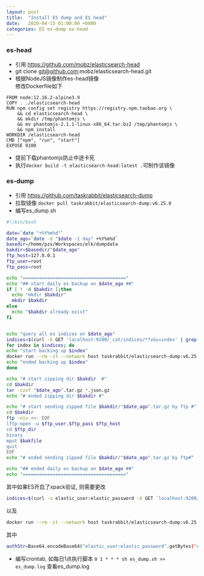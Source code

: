 ```yaml
---
layout: post
title:  "Install ES dump and ES head"
date:   2020-04-15 01:00:00 +0800
categories: ES es-dump es-head
---
```


### es-head
* 引用 <https://github.com/mobz/elasticsearch-head>
* git clone git@github.com:mobz/elasticsearch-head.git
* 根据NodeJS镜像制作es-head镜像  
修改Dockerfile如下
```
FROM node:12.16.2-alpine3.9
COPY . ./elasticsearch-head
RUN npm config set registry https://registry.npm.taobao.org \
    && cd elasticsearch-head \
    && mkdir /tmp/phantomjs \
    && mv phantomjs-2.1.1-linux-x86_64.tar.bz2 /tmp/phantomjs \
    && npm install 
WORKDIR /elasticsearch-head
CMD ["npm", "run", "start"]
EXPOSE 9100
```
* 提前下载phantomjs防止中途卡死
* 执行`docker build -t elasticsearch-head:latest .`可制作该镜像

### es-dump
* 引用 <https://github.com/taskrabbit/elasticsearch-dump>
* 拉取镜像
`docker pull taskrabbit/elasticsearch-dump:v6.25.0`  
* 编写es_dump.sh  

```sh
#!/bin/bash

date=`date "+%Y%m%d"`
date_ago=`date -d "$date -1 day" +%Y%m%d`
basedir=/home/pzx/Workspaces/elk/dumpdata
bakdir=$basedir/"$date_ago"
ftp_host=127.0.0.1
ftp_user=root
ftp_pass=root

echo "======================================"
echo "## start daily es backup on $date_ago ##"
if [ ! -d $bakdir ];then
  echo "mkdir $bakdir"
  mkdir $bakdir
else
  echo "$bakdir already exist"
fi


echo "query all es indices on $date_ago"
indices=$(curl -X GET 'localhost:9200/_cat/indices/*?v&s=index' | grep "$date_ago" | awk {'print $3'})
for index in $indices; do
echo "start backing up $index"
docker run --rm -it --network host taskrabbit/elasticsearch-dump:v6.25.0 --type=data --input=http://localhost:9200/"$index" --output=$ |gzip -c > "$bakdir"/"$index".json.gz
echo "ended backing up $index"
done

echo "# start zipping dir $bakdir  #"
cd $bakdir
tar -czvf "$date_ago".tar.gz *.json.gz
echo "# ended zipping dir $bakdir #"

echo "# start sending zipped file $bakdir/"$date_ago".tar.gz by ftp #"
cd $bakdir
ftp -niv <<- EOF
lftp-open -u $ftp_user,$ftp_pass $ftp_host
cd $ftp_dir
binary
mput $bakfile
quit
EOF
echo "# ended sending zipped file $bakdir/"$date_ago".tar.gz by ftp#"

echo "## ended daily es backup on $date_ago ##"
echo "======================================"

```  
其中如果ES开启了xpack验证, 则需要更改  
```sh
indices=$(curl -u elastic_user:elastic_password -X GET 'localhost:9200/_cat/indices/*?v&s=index' | grep "$date_ago" | awk {'print $3'})
```  

以及  
```sh
docker run --rm -it --network host taskrabbit/elasticsearch-dump:v6.25.0 --type=data --headers='{"Authorization": "Basic " + $authStr + "}' --input=http://localhost:9200/"$index" --output=$ |gzip -c > "$bakdir"/"$index".json.gz
```  
其中 
```sh 
authStr=Base64.encodeBase64("elastic_user:elastic_password".getBytes("utf-8")); # elastic_user=elastic, elastic_password=elastic => authStr=base64.b64encode("elastic:elastic".encode("utf-8"))=ZWxhc3RpYzplbGFzdGlj
```
* 编写crontab, 如每日1点执行脚本
`0 1 * * * sh es_dump.sh >> es_dump.log`
查看es_dump.log

